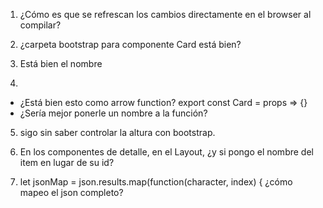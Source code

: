 1. ¿Cómo es que se refrescan los cambios directamente en el browser al compilar?

2. ¿carpeta bootstrap para componente Card está bien?

3. Está bien el nombre <HorizontalScrollingItemList />

4. 
- ¿Está bien esto como arrow function? export const Card = props => {}
- ¿Sería mejor ponerle un nombre a la función?

5. sigo sin saber controlar la altura con bootstrap.

6. En los componentes de detalle, en el Layout, ¿y si pongo el nombre del item en lugar de su id?

7. let jsonMap = json.results.map(function(character, index) {
    ¿cómo mapeo el json completo?